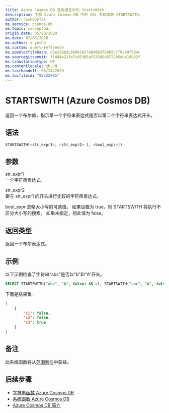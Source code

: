 ```yaml
---
title: Azure Cosmos DB 查询语言中的 StartsWith
description: 了解 Azure Cosmos DB 中的 SQL 系统函数 STARTSWITH。
author: rockboyfor
ms.service: cosmos-db
ms.topic: conceptual
origin.date: 05/20/2020
ms.date: 07/06/2020
ms.author: v-yeche
ms.custom: query-reference
ms.openlocfilehash: d3e228b2c8b091827eb8883f6602c7f9a59f584c
ms.sourcegitcommit: f5484e21fa7c95305af535d5a9722b5ab416683f
ms.translationtype: HT
ms.contentlocale: zh-CN
ms.lasthandoff: 06/24/2020
ms.locfileid: "85322965"
---
```

# <a name="startswith-azure-cosmos-db"></a>STARTSWITH (Azure Cosmos DB)

 返回一个布尔值，指示第一个字符串表达式是否以第二个字符串表达式开头。  

## <a name="syntax"></a>语法

```sql
STARTSWITH(<str_expr1>, <str_expr2> [, <bool_expr>])  
```  

## <a name="arguments"></a>参数

str_expr1  
   一个字符串表达式。

str_expr2  
   要与 str_expr1 的开头进行比较的字符串表达式。

bool_expr 忽略大小写的可选值。 如果设置为 true，则 STARTSWITH 将执行不区分大小写的搜索。 如果未指定，则此值为 false。

## <a name="return-types"></a>返回类型

返回一个布尔表达式。  

## <a name="examples"></a>示例

以下示例检查了字符串“abc”是否以“b”和“A”开头。  

```sql
SELECT STARTSWITH("abc", "b", false) AS s1, STARTSWITH("abc", "A", false) AS s2, STARTSWITH("abc", "A", true) AS s3
```  

 下面是结果集：  

```json
[
    {
        "s1": false,
        "s2": false,
        "s3": true
    }
]
```  

## <a name="remarks"></a>备注

此系统函数将从[范围索引](index-policy.md#includeexclude-strategy)中获益。

## <a name="next-steps"></a>后续步骤

- [字符串函数 Azure Cosmos DB](sql-query-string-functions.md)
- [系统函数 Azure Cosmos DB](sql-query-system-functions.md)
- [Azure Cosmos DB 简介](introduction.md)

<!-- Update_Description: update meta properties, wording update, update link -->